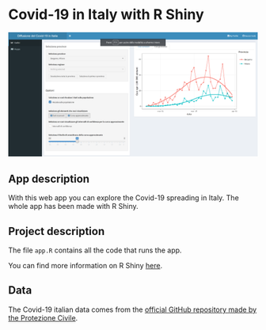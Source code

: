 # Covid-19 in Italy with R Shiny

![header](img/screenshot_plot.png)


## App description

With this web app you can explore the Covid-19 spreading in Italy. The whole app has been made with R Shiny.


## Project description

The file `app.R` contains all the code that runs the app.

You can find more information on R Shiny [here](https://shiny.rstudio.com/).


## Data

The Covid-19 italian data comes from the [official GitHub repository made by the Protezione Civile](https://github.com/pcm-dpc/COVID-19).


